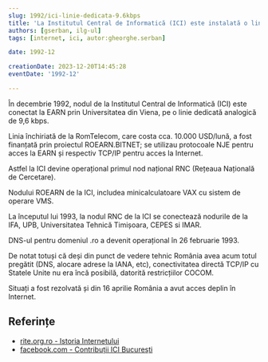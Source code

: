```yaml
---
slug: 1992/ici-linie-dedicata-9.6kbps
title: 'La Institutul Central de Informatică (ICI) este instalată o linie dedicată de 9.6 kbps cu Viena'
authors: [gserban, ilg-ul]
tags: [internet, ici, autor:gheorghe.serban]

date: 1992-12

creationDate: 2023-12-20T14:45:28
eventDate: '1992-12'

---
```


În decembrie 1992, nodul de la Institutul Central de Informatică (ICI)
este conectat la EARN prin Universitatea
din Viena, pe o linie
dedicată analogică de 9,6 kbps.

<!-- truncate -->

Linia închiriată de la RomTelecom, care costa cca. 10.000 USD/lună,
a fost finanțată prin proiectul ROEARN.BITNET;
se utilizau protocoale NJE pentru acces la EARN și
respectiv TCP/IP pentru acces la Internet.

Astfel la ICI devine operațional primul nod național
RNC (Rețeaua Națională de Cercetare).

Nodului ROEARN de la ICI, includea minicalculatoare VAX cu sistem de
operare VMS.

La începutul lui 1993, la nodul RNC de la ICI se conectează
nodurile de la IFA, UPB, Universitatea Tehnică Timișoara, CEPES si IMAR.

DNS-ul pentru domeniul .ro a devenit operațional în 26 februarie 1993.

De notat totuși că deși din punct de vedere tehnic România avea acum totul
pregătit (DNS, alocare adrese la IANA, etc), conectivitatea directă TCP/IP
cu Statele Unite nu era încă posibilă, datorită restricțiilor COCOM.

Situați a fost rezolvată și din 16 aprilie România a avut acces deplin
în Internet.

## Referințe

- [rite.org.ro - Istoria Internetului](https://rite.org.ro/istoria-internetului/)
- [facebook.com - Contribuții ICI Bucureşti](https://www.facebook.com/ICIBucuresti/posts/3488728511216217/)
